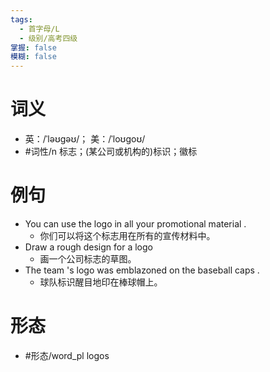 ```yaml
---
tags:
  - 首字母/L
  - 级别/高考四级
掌握: false
模糊: false
---
```

# 词义
- 英：/ˈləʊɡəʊ/； 美：/ˈloʊɡoʊ/
- #词性/n  标志；(某公司或机构的)标识；徽标
# 例句
- You can use the logo in all your promotional material .
	- 你们可以将这个标志用在所有的宣传材料中。
- Draw a rough design for a logo
	- 画一个公司标志的草图。
- The team 's logo was emblazoned on the baseball caps .
	- 球队标识醒目地印在棒球帽上。
# 形态
- #形态/word_pl logos
